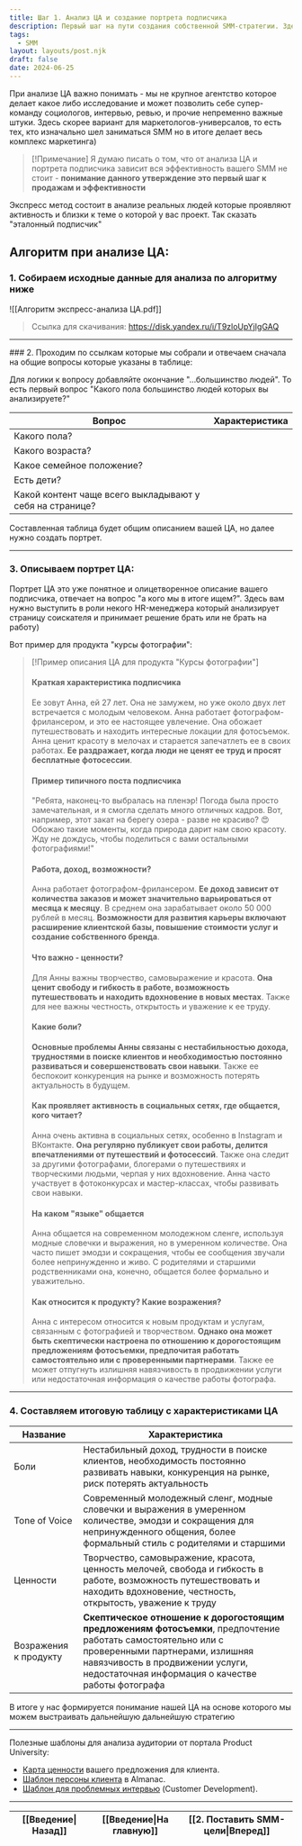 ```yaml
---
title: Шаг 1. Анализ ЦА и создание портрета подписчика
description: Первый шаг на пути создания собственной SMM-стратегии. Здесь разбирается про быстрый анализ ЦА.
tags:
  - SMM
layout: layouts/post.njk
draft: false
date: 2024-06-25
---
```

При анализе ЦА важно понимать - мы не крупное агентство которое делает какое либо исследование и может позволить себе супер-команду социологов, интервью, ревью, и прочие непременно важные штуки. Здесь скорее вариант для маркетологов-универсалов, то есть тех, кто изначально шел заниматься SMM но в итоге делает весь комплекс маркетинга)

> [!Примечание]
> Я думаю писать о том, что от анализа ЦА и портрета подписчика зависит вся эффективность вашего SMM не стоит - **понимание данного утверждение это первый шаг к продажам и эффективности**

Экспресс метод состоит в анализе реальных людей которые проявляют активность и близки к теме о которой у вас проект. Так сказать "эталонный подписчик"

## Алгоритм при анализе ЦА:

### 1. Собираем исходные данные для анализа по алгоритму ниже

![[Алгоритм экспресс-анализа ЦА.pdf]]

> Ссылка для скачивания: https://disk.yandex.ru/i/T9zloUpYjIgGAQ

<hr>
### 2. Проходим по ссылкам которые мы собрали и отвечаем сначала на общие вопросы которые указаны в таблице:

Для логики к вопросу добавляйте окончание "...большинство людей". То есть первый вопрос "Какого пола большинство людей которых вы анализируете?"

| Вопрос                                                   | Характеристика |
| -------------------------------------------------------- | -------------- |
| Какого пола?                                             |                |
| Какого возраста?                                         |                |
| Какое семейное положение?                                |                |
| Есть дети?                                               |                |
| Какой контент чаще всего выкладывают у себя на странице? |                |
Составленная таблица будет общим описанием вашей ЦА, но далее нужно создать портрет.

<hr>

### 3. Описываем портрет ЦА:

Портрет ЦА это уже понятное и олицетворенное описание вашего подписчика, отвечает на вопрос "а кого мы в итоге ищем?". Здесь вам нужно выступить в роли некого HR-менеджера который анализирует страницу соискателя и принимает решение брать или не брать на работу)

Вот пример для продукта "курсы фотографии":

> [!Пример описания ЦА для продукта "Курсы фотографии"]
> #### Краткая характеристика подписчика
> 
> Ее зовут Анна, ей 27 лет. Она не замужем, но уже около двух лет встречается с молодым человеком. Анна работает фотографом-фрилансером, и это ее настоящее увлечение. Она обожает путешествовать и находить интересные локации для фотосъемок. Анна ценит красоту в мелочах и старается запечатлеть ее в своих работах. **Ее раздражает, когда люди не ценят ее труд и просят бесплатные фотосессии**.
> #### Пример типичного поста подписчика
> 
> "Ребята, наконец-то выбралась на пленэр! Погода была просто замечательная, и я смогла сделать много отличных кадров. Вот, например, этот закат на берегу озера - разве не красиво? 😍 Обожаю такие моменты, когда природа дарит нам свою красоту. Жду не дождусь, чтобы поделиться с вами остальными фотографиями!"
> #### Работа, доход, возможности?
> 
> Анна работает фотографом-фрилансером. **Ее доход зависит от количества заказов и может значительно варьироваться от месяца к месяцу**. В среднем она зарабатывает около 50 000 рублей в месяц. **Возможности для развития карьеры включают расширение клиентской базы, повышение стоимости услуг и создание собственного бренда**.
> #### Что важно - ценности?
> 
> Для Анны важны творчество, самовыражение и красота. **Она ценит свободу и гибкость в работе, возможность путешествовать и находить вдохновение в новых местах**. Также для нее важны честность, открытость и уважение к ее труду.
> #### Какие боли?
> 
> **Основные проблемы Анны связаны с нестабильностью дохода, трудностями в поиске клиентов и необходимостью постоянно развиваться и совершенствовать свои навыки**. Также ее беспокоит конкуренция на рынке и возможность потерять актуальность в будущем.
> #### Как проявляет активность в социальных сетях, где общается, кого читает?
> 
> Анна очень активна в социальных сетях, особенно в Instagram и ВКонтакте. **Она регулярно публикует свои работы, делится впечатлениями от путешествий и фотосессий**. Также она следит за другими фотографами, блогерами о путешествиях и творческими людьми, черпая у них вдохновение. Анна часто участвует в фотоконкурсах и мастер-классах, чтобы развивать свои навыки.
> #### На каком "языке" общается
> 
> Анна общается на современном молодежном сленге, используя модные словечки и выражения, но в умеренном количестве. Она часто пишет эмодзи и сокращения, чтобы ее сообщения звучали более непринужденно и живо. С родителями и старшими родственниками она, конечно, общается более формально и уважительно.
> #### Как относится к продукту? Какие возражения?
> 
> Анна с интересом относится к новым продуктам и услугам, связанным с фотографией и творчеством. **Однако она может быть скептически настроена по отношению к дорогостоящим предложениям фотосъемки, предпочитая работать самостоятельно или с проверенными партнерами**. Также ее может отпугнуть излишняя навязчивость в продвижении услуги или недостаточная информация о качестве работы фотографа.

<hr>

### 4. Составляем итоговую таблицу с характеристиками ЦА

| Название              | Характеристика                                                                                                                                                                                                                           |
| --------------------- | ---------------------------------------------------------------------------------------------------------------------------------------------------------------------------------------------------------------------------------------- |
| Боли                  | Нестабильный доход, трудности в поиске клиентов, необходимость постоянно развивать навыки, конкуренция на рынке, риск потерять актуальность                                                                                              |
| Tone of Voice         | Современный молодежный сленг, модные словечки и выражения в умеренном количестве, эмодзи и сокращения для непринужденного общения, более формальный стиль с родителями и старшими                                                        |
| Ценности              | Творчество, самовыражение, красота, ценность мелочей, свобода и гибкость в работе, возможность путешествовать и находить вдохновение, честность, открытость, уважение к труду                                                            |
| Возражения к продукту | **Скептическое отношение к дорогостоящим предложениям фотосъемки**, предпочтение работать самостоятельно или с проверенными партнерами, излишняя навязчивость в продвижении услуги, недостаточная информация о качестве работы фотографа |

В итоге у нас формируется понимание нашей ЦА на основе которого мы можем выстраивать дальнейшую дальнейшую стратегию

<hr>

Полезные шаблоны для анализа аудитории от портала Product University:
- [Карта ценности](https://miro.com/app/board/o9J_lAE3h-U=/?roistat_visit=315180) вашего предложения для клиента.
- [Шаблон персоны клиента](https://almanac.io/docs/template-customer-persona-from-growth-marketing-pro-3be12728062fab9daa003fc3453dcb8e?roistat_visit=315180) в Almanac.
- [Шаблон для проблемных интервью](https://docs.google.com/spreadsheets/d/1Kko6ejvNL62kq4jdfknw4Vea_l_jtCr4eecI_rRjvkc/edit?usp=sharing&roistat_visit=315180) (Customer Development).

<hr>

| [[Введение\|Назад]] | [[Введение\|На главную]] | [[2. Поставить SMM-цели\|Вперед]] |
| ------------------- | ------------------------ | --------------------------------- |
